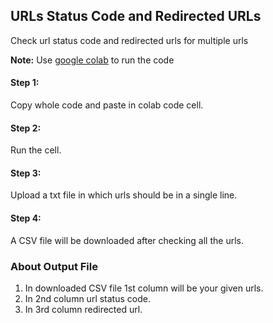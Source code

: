 ## URLs Status Code and Redirected URLs
Check url status code and redirected urls for multiple urls

**Note:** Use <a href="https://colab.research.google.com/">google colab</a> to run the code

#### Step 1: 
Copy whole code and paste in colab code cell.

#### Step 2: 
Run the cell.

#### Step 3: 
Upload a txt file in which urls should be in a single line.

#### Step 4: 
A CSV file will be downloaded after checking all the urls.

### About Output File
1. In downloaded CSV file 1st column will be your given urls.
2. In 2nd column url status code.
3. In 3rd column redirected url.
